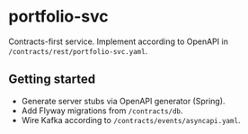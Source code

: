 # portfolio-svc
Contracts-first service. Implement according to OpenAPI in `/contracts/rest/portfolio-svc.yaml`.

## Getting started
- Generate server stubs via OpenAPI generator (Spring).
- Add Flyway migrations from `/contracts/db`.
- Wire Kafka according to `/contracts/events/asyncapi.yaml`.
